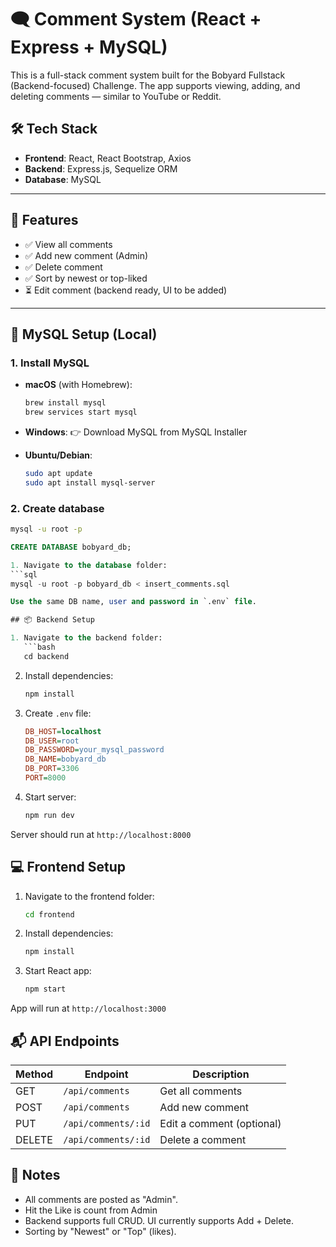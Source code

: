 # 🗨️ Comment System (React + Express + MySQL)

This is a full-stack comment system built for the Bobyard Fullstack (Backend-focused) Challenge. The app supports viewing, adding, and deleting comments — similar to YouTube or Reddit.

## 🛠️ Tech Stack

- **Frontend**: React, React Bootstrap, Axios
- **Backend**: Express.js, Sequelize ORM
- **Database**: MySQL

---

## 🚀 Features

- ✅ View all comments
- ✅ Add new comment (Admin)
- ✅ Delete comment
- ✅ Sort by newest or top-liked
- ⏳ Edit comment (backend ready, UI to be added)

---

## 🐬 MySQL Setup (Local)

### 1. Install MySQL

- **macOS** (with Homebrew):
  ```bash
  brew install mysql
  brew services start mysql
  ```

- **Windows**:
  👉 Download MySQL from MySQL Installer

- **Ubuntu/Debian**:
  ```bash
  sudo apt update
  sudo apt install mysql-server
  ```

### 2. Create database

```bash
mysql -u root -p
```

```sql
CREATE DATABASE bobyard_db;

1. Navigate to the database folder:
```sql
mysql -u root -p bobyard_db < insert_comments.sql

Use the same DB name, user and password in `.env` file.

## 📦 Backend Setup

1. Navigate to the backend folder:
   ```bash
   cd backend
   ```

2. Install dependencies:
   ```bash
   npm install
   ```

3. Create `.env` file:
   ```ini
   DB_HOST=localhost
   DB_USER=root
   DB_PASSWORD=your_mysql_password
   DB_NAME=bobyard_db
   DB_PORT=3306
   PORT=8000
   ```
4. Start server:
   ```bash
   npm run dev
   ```

Server should run at `http://localhost:8000`

## 💻 Frontend Setup

1. Navigate to the frontend folder:
   ```bash
   cd frontend
   ```

2. Install dependencies:
   ```bash
   npm install
   ```

3. Start React app:
   ```bash
   npm start
   ```

App will run at `http://localhost:3000`

## 📬 API Endpoints

| Method | Endpoint | Description |
|--------|----------|-------------|
| GET | `/api/comments` | Get all comments |
| POST | `/api/comments` | Add new comment |
| PUT | `/api/comments/:id` | Edit a comment (optional) |
| DELETE | `/api/comments/:id` | Delete a comment |


## 🧠 Notes

* All comments are posted as "Admin".
* Hit the Like is count from Admin
* Backend supports full CRUD. UI currently supports Add + Delete.
* Sorting by "Newest" or "Top" (likes).

